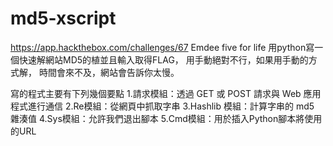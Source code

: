 # md5-xscript
https://app.hackthebox.com/challenges/67
Emdee five for life
用python寫一個快速解網站MD5的植並且輸入取得FLAG，
用手動絕對不行，如果用手動的方式解，
時間會來不及，網站會告訴你太慢。

寫的程式主要有下列幾個要點
1.請求模組：透過 GET 或 POST 請求與 Web 應用程式進行通信
2.Re模組：從網頁中抓取字串
3.Hashlib 模組：計算字串的 md5 雜湊值
4.Sys模組：允許我們退出腳本
5.Cmd模組：用於插入Python腳本將使用的URL

